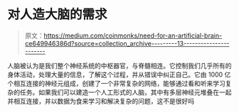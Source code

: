 # 对人造大脑的需求

> 原文：<https://medium.com/coinmonks/need-for-an-artificial-brain-ce649946386d?source=collection_archive---------13----------------------->

人脑被认为是我们整个神经系统的中枢器官，与脊髓相连。它控制我们几乎所有的身体活动，处理大量的信息，了解这个过程，并从错误中纠正自己。它由 1000 亿个相互连接的神经元组成，创建了一个非常复杂的网络，能够通过看和听来学习复杂的任务。如果我们可以建造一个人工形式的人脑，其中有多层神经元堆叠在一起并相互连接，并以数据为食来学习和解决复杂的问题，这不是很好吗